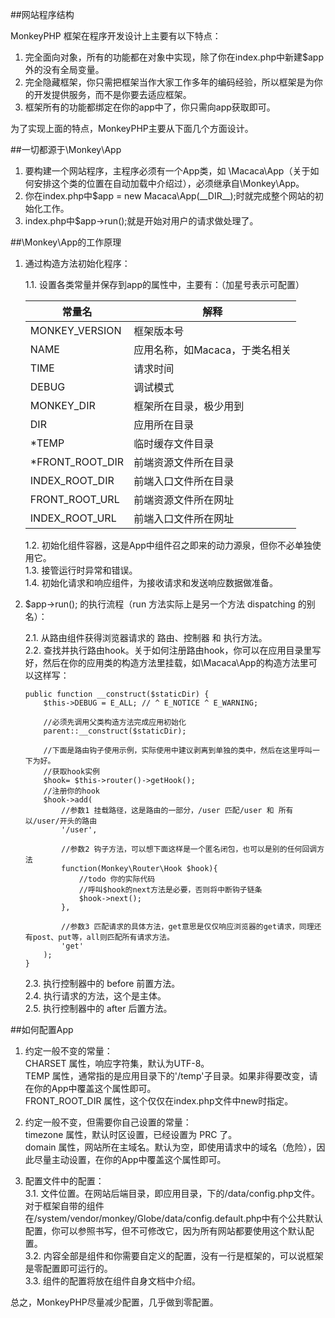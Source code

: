 ##网站程序结构

MonkeyPHP 框架在程序开发设计上主要有以下特点：

 1. 完全面向对象，所有的功能都在对象中实现，除了你在index.php中新建$app外的没有全局变量。  
 2. 完全隐藏框架，你只需把框架当作大家工作多年的编码经验，所以框架是为你的开发提供服务，而不是你要去适应框架。  
 3. 框架所有的功能都绑定在你的app中了，你只需向app获取即可。  

为了实现上面的特点，MonkeyPHP主要从下面几个方面设计。

##一切都源于\Monkey\App

 1. 要构建一个网站程序，主程序必须有一个App类，如 \Macaca\App（关于如何安排这个类的位置在自动加载中介绍过），必须继承自\Monkey\App。  
 2. 你在index.php中$app = new Macaca\App(\_\_DIR\_\_);时就完成整个网站的初始化工作。  
 3. index.php中$app->run();就是开始对用户的请求做处理了。  

##\Monkey\App的工作原理

 1. 通过构造方法初始化程序：

	 1.1. 设置各类常量并保存到app的属性中，主要有：（加星号表示可配置）

    | 常量名 | 解释 |
    |-------|-----|
    | MONKEY_VERSION | 框架版本号 |
    | NAME | 应用名称，如Macaca，于类名相关 |
    | TIME | 请求时间 |
    | DEBUG | 调试模式 |
    | MONKEY_DIR | 框架所在目录，极少用到 |
    | DIR | 应用所在目录 |
    | *TEMP | 临时缓存文件目录 |
    | *FRONT_ROOT_DIR | 前端资源文件所在目录 |
    | INDEX_ROOT_DIR | 前端入口文件所在目录 |
    | FRONT_ROOT_URL | 前端资源文件所在网址 |
    | INDEX_ROOT_URL | 前端入口文件所在网址 |

     1.2. 初始化组件容器，这是App中组件召之即来的动力源泉，但你不必单独使用它。  
     1.3. 接管运行时异常和错误。  
     1.4. 初始化请求和响应组件，为接收请求和发送响应数据做准备。  

 2. $app->run(); 的执行流程（run 方法实际上是另一个方法 dispatching 的别名）：

	 2.1. 从路由组件获得浏览器请求的 路由、控制器 和 执行方法。  
	 2.2. 查找并执行路由hook。关于如何注册路由hook，你可以在应用目录里写好，然后在你的应用类的构造方法里挂载，如\Macaca\App的构造方法里可以这样写：  
	 	
        public function __construct($staticDir) {
            $this->DEBUG = E_ALL; // ^ E_NOTICE ^ E_WARNING;

			//必须先调用父类构造方法完成应用初始化
            parent::__construct($staticDir);
            
            //下面是路由钩子使用示例，实际使用中建议剥离到单独的类中，然后在这里呼叫一下为好。
            //获取hook实例
            $hook= $this->router()->getHook();
            //注册你的hook
            $hook->add(
            	//参数1 挂载路径，这是路由的一部分，/user 匹配/user 和 所有以/user/开头的路由
            	'/user',
                
                //参数2 钩子方法，可以想下面这样是一个匿名闭包，也可以是别的任何回调方法
                function(Monkey\Router\Hook $hook){
                    //todo 你的实际代码
                    //呼叫$hook的next方法是必要，否则将中断钩子链条
                    $hook->next();
                },
                
                //参数3 匹配请求的具体方法，get意思是仅仅响应浏览器的get请求，同理还有post、put等，all则匹配所有请求方法。
                'get'
            );
        }
        
	 2.3. 执行控制器中的 before 前置方法。  
	 2.4. 执行请求的方法，这个是主体。  
	 2.5. 执行控制器中的 after 后置方法。  
        
##如何配置App

 1. 约定一般不变的常量：  
     CHARSET 属性，响应字符集，默认为UTF-8。  
	 TEMP 属性，通常指的是应用目录下的'/temp'子目录。如果非得要改变，请在你的App中覆盖这个属性即可。  
     FRONT_ROOT_DIR 属性，这个仅仅在index.php文件中new时指定。  

 2. 约定一般不变，但需要你自己设置的常量：  
     timezone 属性，默认时区设置，已经设置为 PRC 了。  
     domain 属性，网站所在主域名。默认为空，即使用请求中的域名（危险），因此尽量主动设置，在你的App中覆盖这个属性即可。  

 3. 配置文件中的配置：  
 	3.1. 文件位置。在网站后端目录，即应用目录，下的/data/config.php文件。对于框架自带的组件在/system/vendor/monkey/Globe/data/config.default.php中有个公共默认配置，你可以参照书写，但不可修改它，因为所有网站都要使用这个默认配置。  
 	3.2. 内容全部是组件和你需要自定义的配置，没有一行是框架的，可以说框架是零配置即可运行的。  
 	3.3. 组件的配置将放在组件自身文档中介绍。  

总之，MonkeyPHP尽量减少配置，几乎做到零配置。
 
